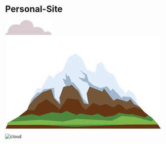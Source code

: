 # Personal-Site
![cloud](cloud.png)
![mountain-img](mountain.png)

![cloud](https://dohaabdelwahed.github.io/Personal-Site/)
